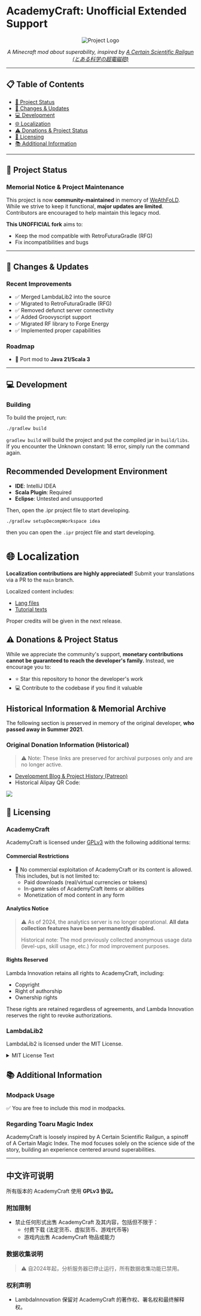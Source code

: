 # AcademyCraft: Unofficial Extended Support

<div align="center">
  <img src="https://raw.githubusercontent.com/LambdaInnovation/AcademyCraft/master/blob/logo.png" alt="Project Logo">
  <p><em>A Minecraft mod about superability, inspired by <a href="https://en.wikipedia.org/wiki/A_Certain_Scientific_Railgun">A Certain Scientific Railgun (とある科学の超電磁砲)</a></em></p>
</div>

---

## 📋 Table of Contents
- [📢 Project Status](#-project-status)
- [🔄 Changes & Updates](#-changes--updates)
- [💻 Development](#-development)
- [🌐 Localization](#-localization)
- [⚠️ Donations & Project Status](#️-donations--project-status)
- [📜 Licensing](#-licensing)
- [📚 Additional Information](#-additional-information)

---

## 📢 Project Status

### Memorial Notice & Project Maintenance
This project is now **community-maintained** in memory of [WeAthFoLD](https://github.com/WeAthFoLD).  
While we strive to keep it functional, **major updates are limited**. Contributors are encouraged to help maintain this legacy mod.

**This UNOFFICIAL fork** aims to:
- Keep the mod compatible with RetroFuturaGradle (RFG)
- Fix incompatibilities and bugs

---

## 🔄 Changes & Updates

### Recent Improvements
- ✅ Merged LambdaLib2 into the source
- ✅ Migrated to RetroFuturaGradle (RFG)
- ✅ Removed defunct server connectivity
- ✅ Added Groovyscript support
- ✅ Migrated RF library to Forge Energy
- ✅ Implemented proper capabilities

### Roadmap
- 🎯 Port mod to **Java 21/Scala 3**

---

## 💻 Development

### Building

To build the project, run:

```bash
./gradlew build
```
`gradlew build` will build the project and put the compiled jar in `build/libs`.  
If you encounter the Unknown constant: 18 error, simply run the command again.

## Recommended Development Environment
- **IDE**: IntelliJ IDEA
- **Scala Plugin**: Required
- **Eclipse**: Untested and unsupported

Then, open the .ipr project file to start developing.
```
./gradlew setupDecompWorkspace idea
```
then you can open the `.ipr` project file and start developing.

🌐 Localization
============

**Localization contributions are highly appreciated!**
Submit your translations via a PR to the `main` branch.

Localized content includes:
- [Lang files][langdir]
- [Tutorial texts][tutdir]

Proper credits will be given in the next release.

## ⚠️ Donations & Project Status
While we appreciate the community's support, **monetary contributions cannot be guaranteed to reach the developer's family.** Instead, we encourage you to:

- ⭐ Star this repository to honor the developer's work
- 💻 Contribute to the codebase if you find it valuable

## Historical Information & Memorial Archive

The following section is preserved in memory of the original developer, **who passed away in Summer 2021**.

### Original Donation Information (Historical)

> ⚠️ Note: These links are preserved for archival purposes only and are no longer active.

* [Development Blog & Project History (Patreon)][patreon]
* Historical Alipay QR Code:

![][alipay]

## 📜 Licensing

### AcademyCraft
AcademyCraft is licensed under [GPLv3](http://www.gnu.org/licenses/gpl.html) with the following additional terms:

#### Commercial Restrictions
- 🚫 No commercial exploitation of AcademyCraft or its content is allowed. This includes, but is not limited to:
  - Paid downloads (real/virtual currencies or tokens)
  - In-game sales of AcademyCraft items or abilities
  - Monetization of mod content in any form

#### Analytics Notice
> ⚠️ As of 2024, the analytics server is no longer operational.
**All data collection features have been permanently disabled.**
>
> Historical note: The mod previously collected anonymous usage data (level-ups, skill usage, etc.) for mod improvement purposes.

#### Rights Reserved
Lambda Innovation retains all rights to AcademyCraft, including:
- Copyright
- Right of authorship
- Ownership rights

These rights are retained regardless of agreements, and Lambda Innovation reserves the right to revoke authorizations.

### LambdaLib2
LambdaLib2 is licensed under the MIT License.

<details>
<summary>MIT License Text</summary>

```text
The MIT License (MIT)

Copyright (c) 2020 LambdaInnovation

Permission is hereby granted, free of charge, to any person obtaining a copy
of this software and associated documentation files (the "Software"), to deal
in the Software without restriction, including without limitation the rights
to use, copy, modify, merge, publish, distribute, sublicense, and/or sell
copies of the Software, and to permit persons to whom the Software is
furnished to do so, subject to the following conditions:

The above copyright notice and this permission notice shall be included in
all copies or substantial portions of the Software.

THE SOFTWARE IS PROVIDED "AS IS", WITHOUT WARRANTY OF ANY KIND, EXPRESS OR
IMPLIED, INCLUDING BUT NOT LIMITED TO THE WARRANTIES OF MERCHANTABILITY,
FITNESS FOR A PARTICULAR PURPOSE AND NONINFRINGEMENT. IN NO EVENT SHALL THE
AUTHORS OR COPYRIGHT HOLDERS BE LIABLE FOR ANY CLAIM, DAMAGES OR OTHER
LIABILITY, WHETHER IN AN ACTION OF CONTRACT, TORT OR OTHERWISE, ARISING FROM,
OUT OF OR IN CONNECTION WITH THE SOFTWARE OR THE USE OR OTHER DEALINGS IN
THE SOFTWARE.
```
</details>

## 📚 Additional Information
### Modpack Usage
✅ You are free to include this mod in modpacks.

### Regarding Toaru Magic Index

AcademyCraft is loosely inspired by A Certain Scientific Railgun, a spinoff of A Certain Magic Index.
The mod focuses solely on the science side of the story, building an experience centered around superabilities.

---

## 中文许可说明
所有版本的 AcademyCraft 使用 **GPLv3 协议。**

### 附加限制
- 禁止任何形式出售 AcademyCraft 及其内容，包括但不限于：
  - 付费下载 (法定货币、虚拟货币、游戏代币等)
  - 游戏内出售 AcademyCraft 物品或能力

### 数据收集说明
> ⚠️ 自2024年起，分析服务器已停止运行，所有数据收集功能已禁用。

### 权利声明
- LambdaInnovation 保留对 AcademyCraft 的著作权、署名权和最终解释权。

[langdir]: src/main/resources/assets/academy/lang
[tutdir]: src/main/resources/assets/academy/tutorials
[lambdalib2]: https://github.com/LambdaInnovation/LambdaLib2
[patreon]: https://www.patreon.com/WeAthFolD
[alipay]: https://raw.githubusercontent.com/LambdaInnovation/AcademyCraft/master/blob/qr.jpg